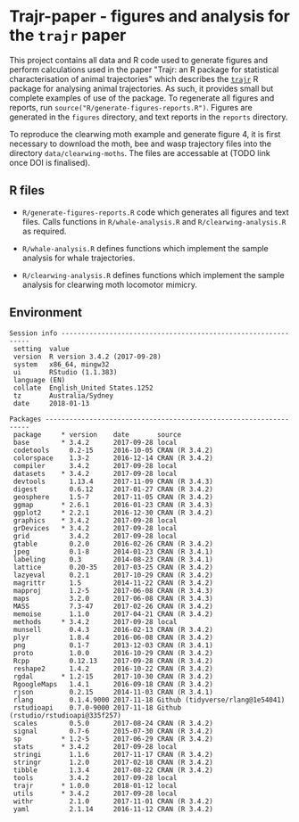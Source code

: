 # Trajr-paper - figures and analysis for the `trajr` paper

This project contains all data and R code used to generate figures and perform calculations used in the paper "Trajr: an R package for statistical characterisation of animal trajectories" which describes the [`trajr`](https://cran.r-project.org/package=trajr) R package for analysing animal trajectories. As such, it provides small but complete examples of use of the package. To regenerate all figures and reports, run `source("R/generate-figures-reports.R")`. Figures are generated in the `figures` directory, and text reports in the `reports` directory.

To reproduce the clearwing moth example and generate figure 4, it is first necessary to download the moth, bee and wasp trajectory files into the directory `data/clearwing-moths`. The files are accessable at (TODO link once DOI is finalised).

## R files

* `R/generate-figures-reports.R` code which generates all figures and text files. Calls functions in `R/whale-analysis.R` and `R/clearwing-analysis.R` as required.

* `R/whale-analysis.R` defines functions which implement the sample analysis for whale trajectories.

* `R/clearwing-analysis.R` defines functions which implement the sample analysis for clearwing moth locomotor mimicry.


## Environment

```
Session info --------------------------------------------------------------
 setting  value                       
 version  R version 3.4.2 (2017-09-28)
 system   x86_64, mingw32             
 ui       RStudio (1.1.383)           
 language (EN)                        
 collate  English_United States.1252  
 tz       Australia/Sydney            
 date     2018-01-13                  

Packages ------------------------------------------------------------------
 package     * version    date       source                             
 base        * 3.4.2      2017-09-28 local                              
 codetools     0.2-15     2016-10-05 CRAN (R 3.4.2)                     
 colorspace    1.3-2      2016-12-14 CRAN (R 3.4.2)                     
 compiler      3.4.2      2017-09-28 local                              
 datasets    * 3.4.2      2017-09-28 local                              
 devtools      1.13.4     2017-11-09 CRAN (R 3.4.3)                     
 digest        0.6.12     2017-01-27 CRAN (R 3.4.2)                     
 geosphere     1.5-7      2017-11-05 CRAN (R 3.4.2)                     
 ggmap       * 2.6.1      2016-01-23 CRAN (R 3.4.3)                     
 ggplot2     * 2.2.1      2016-12-30 CRAN (R 3.4.2)                     
 graphics    * 3.4.2      2017-09-28 local                              
 grDevices   * 3.4.2      2017-09-28 local                              
 grid          3.4.2      2017-09-28 local                              
 gtable        0.2.0      2016-02-26 CRAN (R 3.4.2)                     
 jpeg          0.1-8      2014-01-23 CRAN (R 3.4.1)                     
 labeling      0.3        2014-08-23 CRAN (R 3.4.1)                     
 lattice       0.20-35    2017-03-25 CRAN (R 3.4.2)                     
 lazyeval      0.2.1      2017-10-29 CRAN (R 3.4.2)                     
 magrittr      1.5        2014-11-22 CRAN (R 3.4.2)                     
 mapproj       1.2-5      2017-06-08 CRAN (R 3.4.3)                     
 maps          3.2.0      2017-06-08 CRAN (R 3.4.3)                     
 MASS          7.3-47     2017-02-26 CRAN (R 3.4.2)                     
 memoise       1.1.0      2017-04-21 CRAN (R 3.4.2)                     
 methods     * 3.4.2      2017-09-28 local                              
 munsell       0.4.3      2016-02-13 CRAN (R 3.4.2)                     
 plyr          1.8.4      2016-06-08 CRAN (R 3.4.2)                     
 png           0.1-7      2013-12-03 CRAN (R 3.4.1)                     
 proto         1.0.0      2016-10-29 CRAN (R 3.4.2)                     
 Rcpp          0.12.13    2017-09-28 CRAN (R 3.4.2)                     
 reshape2      1.4.2      2016-10-22 CRAN (R 3.4.2)                     
 rgdal       * 1.2-15     2017-10-30 CRAN (R 3.4.2)                     
 RgoogleMaps   1.4.1      2016-09-18 CRAN (R 3.4.2)                     
 rjson         0.2.15     2014-11-03 CRAN (R 3.4.1)                     
 rlang         0.1.4.9000 2017-11-18 Github (tidyverse/rlang@1e54041)   
 rstudioapi    0.7.0-9000 2017-11-18 Github (rstudio/rstudioapi@335f257)
 scales        0.5.0      2017-08-24 CRAN (R 3.4.2)                     
 signal        0.7-6      2015-07-30 CRAN (R 3.4.2)                     
 sp          * 1.2-5      2017-06-29 CRAN (R 3.4.2)                     
 stats       * 3.4.2      2017-09-28 local                              
 stringi       1.1.6      2017-11-17 CRAN (R 3.4.2)                     
 stringr       1.2.0      2017-02-18 CRAN (R 3.4.2)                     
 tibble        1.3.4      2017-08-22 CRAN (R 3.4.2)                     
 tools         3.4.2      2017-09-28 local                              
 trajr       * 1.0.0      2018-01-12 local                              
 utils       * 3.4.2      2017-09-28 local                              
 withr         2.1.0      2017-11-01 CRAN (R 3.4.2)                     
 yaml          2.1.14     2016-11-12 CRAN (R 3.4.2)               
 ```
